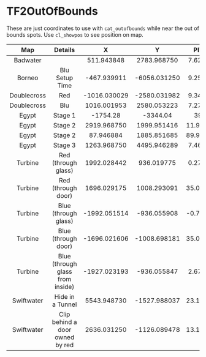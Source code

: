 # TF2OutOfBounds

These are just coordinates to use with `cat_outofbounds` while near the out of bounds spots. Use `cl_showpos` to see position on map.

|     Map     |    Details                     |      X       |      Y       |    PITCH  |     YAW     |
| :---------: | :------------:                 | :----------: | :----------: | :-------: | :---------: |
|  Badwater   |                                |  511.943848  | 2783.968750  | 7.622991  |  89.936729  |
|   Borneo    | Blu Setup Time                 | -467.939911  | -6056.031250 | 9.259290  |  90.082581  |
| Doublecross |      Red                       | -1016.030029 | -2580.031982 | 9.347898  |  0.041826   |
| Doublecross |      Blu                       | 1016.001953  | 2580.053223  | 7.275527  | -179.931656 |
|    Egypt    |    Stage 1                     |   -1754.28   |   -3344.04   |   39.20   |    0.04     |
|    Egypt    |    Stage 2                     | 2919.968750  | 1999.951416  | 11.952104 |  0.053882   |
|    Egypt    |    Stage 2                     |  87.946884   | 1885.851685  | 89.951176 |  34.806473  |
|    Egypt    |    Stage 3                     | 1263.968750  | 4495.946289  | 7.465197  |  0.074329   |
|   Turbine   |    Red (through glass)         | 1992.028442  |  936.019775  | 0.272817  | -179.983673 |
|   Turbine   |    Red (through door)          | 1696.029175  | 1008.293091  | 35.000000 |  -90.038498 |
|   Turbine   |    Blue (through glass)        | -1992.051514 | -936.055908  | -0.768594 |  0.064962   |
|   Turbine   |    Blue (through door)         | -1696.021606 | -1008.698181 | 35.000000 |  89.979446  |
|   Turbine   |Blue (through glass from inside)| -1927.023193 | -936.055847  | 2.673917  | 179.936523  |
|  Swiftwater |       Hide in a Tunnel         | 5543.948730  | -1527.988037 | 23.115799 | -0.012952   |
|  Swiftwater |Clip behind a door owned by red | 2636.031250  | -1126.089478 | 13.124457 | 179.843811  |
